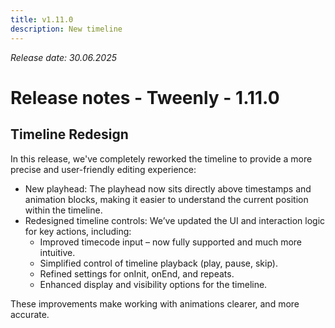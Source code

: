 ```yaml
---
title: v1.11.0
description: New timeline
---
```


*Release date: 30.06.2025*

# Release notes - Tweenly - 1.11.0

## Timeline Redesign

In this release, we've completely reworked the timeline to provide a more precise and user-friendly editing experience:

- New playhead: The playhead now sits directly above timestamps and animation blocks, making it easier to understand the current position within the timeline.
- Redesigned timeline controls: We’ve updated the UI and interaction logic for key actions, including:
    - Improved timecode input – now fully supported and much more intuitive.
    - Simplified control of timeline playback (play, pause, skip).
    - Refined settings for onInit, onEnd, and repeats.
    - Enhanced display and visibility options for the timeline.

These improvements make working with animations clearer, and more accurate.


